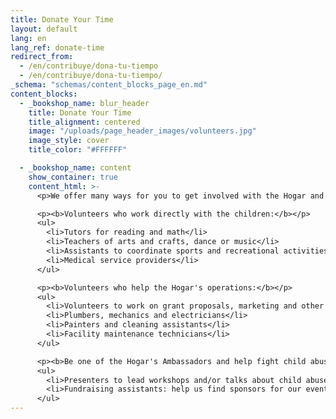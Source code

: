 ```yaml
---
title: Donate Your Time
layout: default
lang: en
lang_ref: donate-time
redirect_from:
  - /en/contribuye/dona-tu-tiempo
  - /en/contribuye/dona-tu-tiempo/
_schema: "schemas/content_blocks_page_en.md"
content_blocks:
  - _bookshop_name: blur_header
    title: Donate Your Time
    title_alignment: centered
    image: "/uploads/page_header_images/volunteers.jpg"
    image_style: cover
    title_color: "#FFFFFF"

  - _bookshop_name: content
    show_container: true
    content_html: >-
      <p>We offer many ways for you to get involved with the Hogar and see first-hand the results of your efforts and dedication. We encourage you to join the group of volunteers who support the Hogar, and use your skills to help the children have a better future. You can dedicate as little or as much time as you wish. You will receive many blessings and great satisfaction!</p>

      <p><b>Volunteers who work directly with the children:</b></p>
      <ul>
        <li>Tutors for reading and math</li>
        <li>Teachers of arts and crafts, dance or music</li>
        <li>Assistants to coordinate sports and recreational activities</li>
        <li>Medical service providers</li>
      </ul>

      <p><b>Volunteers who help the Hogar's operations:</b></p>
      <ul>
        <li>Volunteers to work on grant proposals, marketing and other fund-raising activities</li>
        <li>Plumbers, mechanics and electricians</li>
        <li>Painters and cleaning assistants</li>
        <li>Facility maintenance technicians</li>
      </ul>

      <p><b>Be one of the Hogar's Ambassadors and help fight child abuse:</b></p>
      <ul>
        <li>Presenters to lead workshops and/or talks about child abuse detection and prevention strategies (training and materials are provided by the Hogar).</li>
        <li>Fundraising assistants: help us find sponsors for our events and operational expenses (training and materials are provided by the Hogar).</li>
      </ul>
---
```


